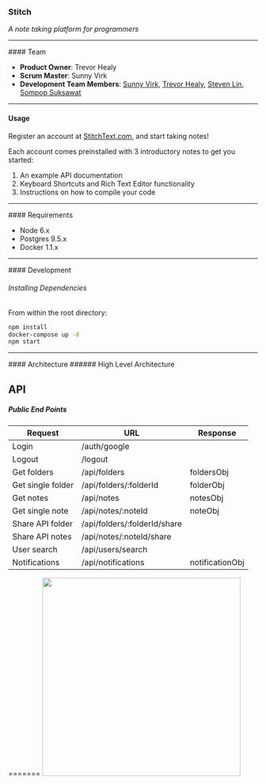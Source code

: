 ### Stitch
*A note taking platform for programmers*
<hr>
#### Team

  - __Product Owner__: Trevor Healy
  - __Scrum Master__: Sunny Virk
  - __Development Team Members__: [Sunny Virk](https://github.com/isunnyvirk), [Trevor Healy](https://github.com/trevorwhealy), [Steven Lin](https://github.com/hewp), [Sompop Suksawat](https://github.com/ssuksawat)

<hr>

#### Usage
  Register an account at [StitchText.com](https://www.stitchtext.com), and start taking notes!

  Each account comes preinstalled with 3 introductory notes to get you started:
  1. An example API documentation
  2. Keyboard Shortcuts and Rich Text Editor functionality
  3. Instructions on how to compile your code

<hr>
#### Requirements

- Node 6.x
- Postgres 9.5.x
- Docker 1.1.x

<hr>
#### Development

###### Installing Dependencies
From within the root directory:
```sh
npm install
docker-compose up -d
npm start

```
<hr>
#### Architecture
###### High Level Architecture

## API
##### Public End Points
|Request|URL|Response|
|---|---|---|
|Login|/auth/google||
|Logout|/logout| |
|Get folders| /api/folders | foldersObj |
|Get single folder | /api/folders/:folderId | folderObj |
|Get notes | /api/notes | notesObj|
|Get single note | /api/notes/:noteId | noteObj |
|Share API folder | /api/folders/:folderId/share | |
|Share API notes | /api/notes/:noteId/share | |
|User search | /api/users/search | |
|Notifications | /api/notifications | notificationObj |
=======
<img src="https://dl.dropboxusercontent.com/u/43628283/arch.png" width="400">
